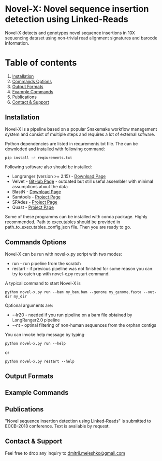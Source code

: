 Novel-X: Novel sequence insertion detection using Linked-Reads
======

Novel-X detects and genotypes novel sequence insertions in 10X sequencing dataset using non-trivial read alignment signatures and barocde information.

# Table of contents
1. [Installation](#installation)
2. [Commands Options](#commands-options)
3. [Output Formats](#output-formats)
4. [Example Commands](#example-commands)
5. [Publications](#publications)
6. [Contact & Support](#contact)

## Installation

Novel-X is a pipeline based on a popular Snakemake workflow management system and consist of multiple steps and requires a lot of external sofware.

Python dependencies are listed in requrements.txt file. The can be downloded and installed with following command:

```
pip install -r reqiurements.txt
```

Following software also should be installed:

* Longranger (version >= 2.15) - [Download Page](https://support.10xgenomics.com/genome-exome/software/downloads/latest)
* Velvet - [GitHub Page](https://github.com/dzerbino/velvet) - outdated but still useful assembler with minimal assumptions about the data
* BlastN - [Download Page](https://blast.ncbi.nlm.nih.gov/Blast.cgi?CMD=Web&PAGE_TYPE=BlastDocs&DOC_TYPE=Download)
* Samtools - [Project Page](http://www.htslib.org/)
* SPAdes - [Project Page](http://cab.spbu.ru/software/spades/)
* Quast - [Project Page](http://cab.spbu.ru/software/quast/)

Some of these programms can be installed with conda package. Highly recommended. 
Path to executables should be provided in path_to_executables_config.json file. Then you are ready to go.


## Commands Options

Novel-X can be run with novel-x.py script with two modes:

* run - run pipeline from the scratch
* restart - if previous pipeline was not finished for some reason you can try to catch up with novel-x.py restart command.

A typical command to start Novel-X is 
```
python novel-x.py run --bam my_bam.bam --genome my_genome.fasta --out-dir my_dir
```

Optional arguments are:
* --lr20 - needed if you run pipeline on a bam file obtained by LongRanger2.0 pipeline
* --nt - optinal filtering of non-human sequences from the orphan contigs

You can invoke help message by typing:

```
python novel-x.py run --help
```
or

```
python novel-x.py restart --help
```
## Output Formats

## Example Commands

## Publications

"Novel sequence insertion detection using Linked-Reads" is submitted to ECCB-2018 conference. Text is available by request.

## Contact & Support

Feel free to drop any inquiry to [dmitrii.meleshko@gmail.com]() 

